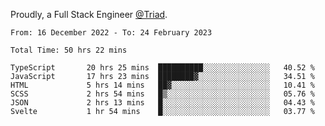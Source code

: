 Proudly, a Full Stack Engineer [@Triad](https://github.com/Triad-Behavioral-Health).
<!--START_SECTION:waka-->

```text
From: 16 December 2022 - To: 24 February 2023

Total Time: 50 hrs 22 mins

TypeScript       20 hrs 25 mins  ██████████░░░░░░░░░░░░░░░   40.52 %
JavaScript       17 hrs 23 mins  ████████▓░░░░░░░░░░░░░░░░   34.51 %
HTML             5 hrs 14 mins   ██▓░░░░░░░░░░░░░░░░░░░░░░   10.41 %
SCSS             2 hrs 54 mins   █▒░░░░░░░░░░░░░░░░░░░░░░░   05.76 %
JSON             2 hrs 13 mins   █░░░░░░░░░░░░░░░░░░░░░░░░   04.43 %
Svelte           1 hr 54 mins    █░░░░░░░░░░░░░░░░░░░░░░░░   03.77 %
```

<!--END_SECTION:waka-->
